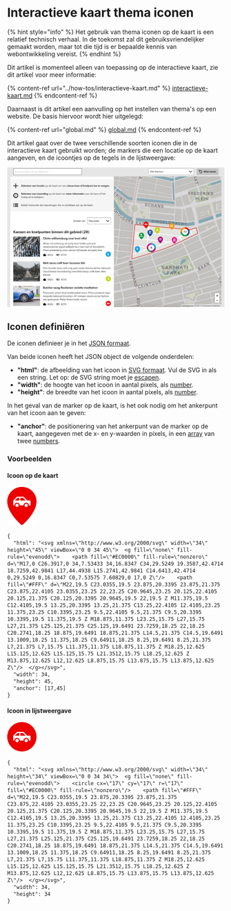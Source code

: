 # Interactieve kaart thema iconen

{% hint style="info" %}
Het gebruik van thema iconen op de kaart is een relatief technisch verhaal. In de toekomst zal dit gebruiksvriendelijker gemaakt worden, maar tot die tijd is er bepaalde kennis van webontwikkeling vereist.
{% endhint %}

Dit artikel is momenteel alleen van toepassing op de interactieve kaart, zie dit artikel voor meer informatie:

{% content-ref url="../how-tos/interactieve-kaart.md" %}
[interactieve-kaart.md](../how-tos/interactieve-kaart.md)
{% endcontent-ref %}

Daarnaast is dit artikel een aanvulling op het instellen van thema's op een website. De basis hiervoor wordt hier uitgelegd:

{% content-ref url="global.md" %}
[global.md](global.md)
{% endcontent-ref %}

Dit artikel gaat over de twee verschillende soorten iconen die in de interactieve kaart gebruikt worden; de markers die een locatie op de kaart aangeven, en de icoontjes op de tegels in de lijstweergave:

![Twee verschillende soorten iconen in de interactieve kaart; links in de lijstweergave en rechts op de kaart.](<../../.gitbook/assets/Interactieve kaart - iconen.png>)

## Iconen definiëren

De iconen definieer je in het [JSON formaat](https://developer.mozilla.org/en-US/docs/Glossary/JSON).

Van beide iconen heeft het JSON object de volgende onderdelen:

* **"html"**: de afbeelding van het icoon in [SVG formaat](https://developer.mozilla.org/en-US/docs/Web/SVG). Vul de SVG in als een string. Let op: de SVG string moet je [escapen](https://www.freeformatter.com/json-escape.html).
* **"width"**: de hoogte van het icoon in aantal pixels, als [number](https://developer.mozilla.org/en-US/docs/Web/JavaScript/Reference/Global\_Objects/Number).
* **"height"**: de breedte van het icoon in aantal pixels, als [number](https://developer.mozilla.org/en-US/docs/Web/JavaScript/Reference/Global\_Objects/Number).

In het geval van de marker op de kaart, is het ook nodig om het ankerpunt van het icoon aan te geven:

* **"anchor"**: de positionering van het ankerpunt van de marker op de kaart, aangegeven met de x- en y-waarden in pixels, in een [array](https://developer.mozilla.org/en-US/docs/Web/JavaScript/Reference/Global\_Objects/Array) van twee [numbers](https://developer.mozilla.org/en-US/docs/Web/JavaScript/Reference/Global\_Objects/Number).&#x20;

### Voorbeelden

#### Icoon op de kaart

![](../../.gitbook/assets/icon-kaart.svg)

```
{
  "html": "<svg xmlns=\"http://www.w3.org/2000/svg\" width=\"34\" height=\"45\" viewBox=\"0 0 34 45\">  <g fill=\"none\" fill-rule=\"evenodd\">    <path fill=\"#EC0000\" fill-rule=\"nonzero\" d=\"M17,0 C26.3917,0 34,7.53433 34,16.8347 C34,29.5249 19.3587,42.4714 18.7259,42.9841 L17,44.4938 L15.2741,42.9841 C14.6413,42.4714 0,29.5249 0,16.8347 C0,7.53575 7.60829,0 17,0 Z\"/>    <path fill=\"#FFF\" d=\"M22,19.5 C23.0355,19.5 23.875,20.3395 23.875,21.375 C23.875,22.4105 23.0355,23.25 22,23.25 C20.9645,23.25 20.125,22.4105 20.125,21.375 C20.125,20.3395 20.9645,19.5 22,19.5 Z M11.375,19.5 C12.4105,19.5 13.25,20.3395 13.25,21.375 C13.25,22.4105 12.4105,23.25 11.375,23.25 C10.3395,23.25 9.5,22.4105 9.5,21.375 C9.5,20.3395 10.3395,19.5 11.375,19.5 Z M18.875,11.375 L23.25,15.75 L27,15.75 L27,21.375 L25.125,21.375 C25.125,19.6491 23.7259,18.25 22,18.25 C20.2741,18.25 18.875,19.6491 18.875,21.375 L14.5,21.375 C14.5,19.6491 13.1009,18.25 11.375,18.25 C9.64911,18.25 8.25,19.6491 8.25,21.375 L7,21.375 L7,15.75 L11.375,11.375 L18.875,11.375 Z M18.25,12.625 L15.125,12.625 L15.125,15.75 L21.3512,15.75 L18.25,12.625 Z M13.875,12.625 L12,12.625 L8.875,15.75 L13.875,15.75 L13.875,12.625 Z\"/>  </g></svg>",
  "width": 34,
  "height": 45,
  "anchor": [17,45]
}
```

#### Icoon in lijstweergave

![](../../.gitbook/assets/icon-lijstweergave.svg)

```
{
  "html": "<svg xmlns=\"http://www.w3.org/2000/svg\" width=\"34\" height=\"34\" viewBox=\"0 0 34 34\">  <g fill=\"none\" fill-rule=\"evenodd\">    <circle cx=\"17\" cy=\"17\" r=\"17\" fill=\"#EC0000\" fill-rule=\"nonzero\"/>    <path fill=\"#FFF\" d=\"M22,19.5 C23.0355,19.5 23.875,20.3395 23.875,21.375 C23.875,22.4105 23.0355,23.25 22,23.25 C20.9645,23.25 20.125,22.4105 20.125,21.375 C20.125,20.3395 20.9645,19.5 22,19.5 Z M11.375,19.5 C12.4105,19.5 13.25,20.3395 13.25,21.375 C13.25,22.4105 12.4105,23.25 11.375,23.25 C10.3395,23.25 9.5,22.4105 9.5,21.375 C9.5,20.3395 10.3395,19.5 11.375,19.5 Z M18.875,11.375 L23.25,15.75 L27,15.75 L27,21.375 L25.125,21.375 C25.125,19.6491 23.7259,18.25 22,18.25 C20.2741,18.25 18.875,19.6491 18.875,21.375 L14.5,21.375 C14.5,19.6491 13.1009,18.25 11.375,18.25 C9.64911,18.25 8.25,19.6491 8.25,21.375 L7,21.375 L7,15.75 L11.375,11.375 L18.875,11.375 Z M18.25,12.625 L15.125,12.625 L15.125,15.75 L21.3512,15.75 L18.25,12.625 Z M13.875,12.625 L12,12.625 L8.875,15.75 L13.875,15.75 L13.875,12.625 Z\"/>  </g></svg>",
  "width": 34,
  "height": 34
}
```

